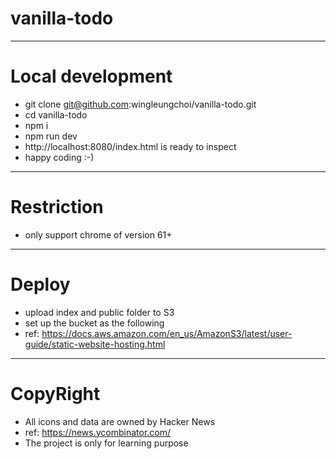 # vanilla-todo
---
# Local development
- git clone git@github.com:wingleungchoi/vanilla-todo.git
- cd vanilla-todo
- npm i
- npm run dev
- http://localhost:8080/index.html is ready to inspect
- happy coding :-)

---
# Restriction
- only support chrome of version 61+

---

# Deploy
- upload index and public folder to S3
- set up the bucket as the following
- ref: https://docs.aws.amazon.com/en_us/AmazonS3/latest/user-guide/static-website-hosting.html

---
# CopyRight
- All icons and data are owned by Hacker News
- ref: https://news.ycombinator.com/
- The project is only for learning purpose
